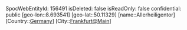 ﻿---
location: [50.11329,8.693541]
type: Station
tags:
- geo/Station

---
SpocWebEntityId: 156491
isDeleted: false
isReadOnly: false
confidential: public
[geo-lon::8.693541]
[geo-lat::50.11329]
[name::Allerheiligentor]
[Country::[Germany](geo/Continent/Europe/Germany.md)]
[City::[Frankfurt@Main](geo/Continent/Europe/Germany/Hessen/Frankfurt@Main.md)]

